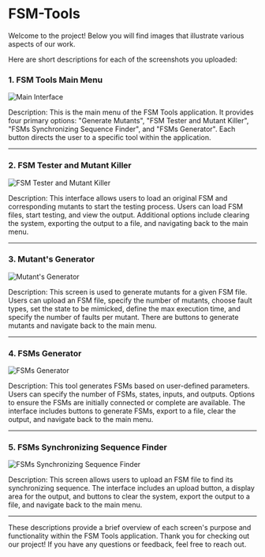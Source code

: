 # FSM-Tools

Welcome to the project! Below you will find images that illustrate various aspects of our work.



Here are short descriptions for each of the screenshots you uploaded:

### 1. FSM Tools Main Menu

![Main Interface](https://i.ibb.co/GtLg6dk/image1.jpg)


Description: This is the main menu of the FSM Tools application. It provides four primary options: "Generate Mutants", "FSM Tester and Mutant Killer", "FSMs Synchronizing Sequence Finder", and "FSMs Generator". Each button directs the user to a specific tool within the application.

---

### 2. FSM Tester and Mutant Killer

![FSM Tester and Mutant Killer](https://i.ibb.co/80dz3Gz/image3.jpg)

Description: This interface allows users to load an original FSM and corresponding mutants to start the testing process. Users can load FSM files, start testing, and view the output. Additional options include clearing the system, exporting the output to a file, and navigating back to the main menu.

---

### 3. Mutant's Generator

![Mutant's Generator](https://i.ibb.co/x35bMQh/image2.jpg)

Description: This screen is used to generate mutants for a given FSM file. Users can upload an FSM file, specify the number of mutants, choose fault types, set the state to be mimicked, define the max execution time, and specify the number of faults per mutant. There are buttons to generate mutants and navigate back to the main menu.

---

### 4. FSMs Generator

![FSMs Generator](https://i.ibb.co/X57dC2Y/image5.jpg)

Description: This tool generates FSMs based on user-defined parameters. Users can specify the number of FSMs, states, inputs, and outputs. Options to ensure the FSMs are initially connected or complete are available. The interface includes buttons to generate FSMs, export to a file, clear the output, and navigate back to the main menu.

---

### 5. FSMs Synchronizing Sequence Finder

![FSMs Synchronizing Sequence Finder](https://i.ibb.co/BZnLjqs/image4.jpg)

Description: This screen allows users to upload an FSM file to find its synchronizing sequence. The interface includes an upload button, a display area for the output, and buttons to clear the system, export the output to a file, and navigate back to the main menu.

---

These descriptions provide a brief overview of each screen's purpose and functionality within the FSM Tools application.
Thank you for checking out our project! If you have any questions or feedback, feel free to reach out.
